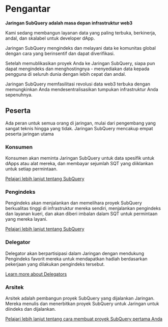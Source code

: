 # Pengantar

**Jaringan SubQuery adalah masa depan infrastruktur web3**

Kami sedang membangun layanan data yang paling terbuka, berkinerja, andal, dan skalabel untuk developer dApp.

Jaringan SubQuery mengindeks dan melayani data ke komunitas global dengan cara yang berinsentif dan dapat diverifikasi.

Setelah memublikasikan proyek Anda ke Jaringan SubQuery, siapa pun dapat mengindeks dan menghostingnya - menyediakan data kepada pengguna di seluruh dunia dengan lebih cepat dan andal.

Jaringan SubQuery memfasilitasi revolusi data web3 terbuka dengan memungkinkan Anda mendesentralisasikan tumpukan infrastruktur Anda sepenuhnya.

## Peserta

Ada peran untuk semua orang di jaringan, mulai dari pengembang yang sangat teknis hingga yang tidak. Jaringan SubQuery mencakup empat peserta jaringan utama

### Konsumen

Konsumen akan meminta Jaringan SubQuery untuk data spesifik untuk dApps atau alat mereka, dan membayar sejumlah SQT yang diiklankan untuk setiap permintaan.

[Pelajari lebih lanjut tentang SubQuery](./consumers.md)

### Pengindeks

Pengindeks akan menjalankan dan memelihara proyek SubQuery berkualitas tinggi di infrastruktur mereka sendiri, menjalankan pengindeks dan layanan kueri, dan akan diberi imbalan dalam SQT untuk permintaan yang mereka layani.

[Pelajari lebih lanjut tentang SubQuery](./indexers.md)

### Delegator

Delegator akan berpartisipasi dalam Jaringan dengan mendukung Pengindeks favorit mereka untuk mendapatkan hadiah berdasarkan pekerjaan yang dilakukan pengindeks tersebut.

[Learn more about Delegators](./delegators.md)

### Arsitek

Arsitek adalah pembangun proyek SubQuery yang dijalankan Jaringan. Mereka menulis dan menerbitkan proyek SubQuery untuk Jaringan untuk diindeks dan dijalankan.

[Pelajari lebih lanjut tentang cara membuat proyek SubQuery pertama Anda](/build/introduction.md)
